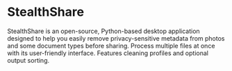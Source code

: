 # StealthShare
StealthShare is an open-source, Python-based desktop application designed to help you easily remove privacy-sensitive metadata from photos and some document types before sharing. Process multiple files at once with its user-friendly interface. Features cleaning profiles and optional output sorting.
